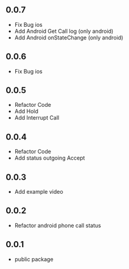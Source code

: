 ## 0.0.7
- Fix Bug ios
- Add Android Get Call log (only android)
- Add Android onStateChange (only android)

## 0.0.6
 - Fix Bug ios

## 0.0.5
- Refactor Code
- Add Hold
- Add Interrupt Call

## 0.0.4
- Refactor Code
- Add status outgoing Accept

## 0.0.3
- Add example video

## 0.0.2
- Refactor android phone call status

## 0.0.1
 - public package
